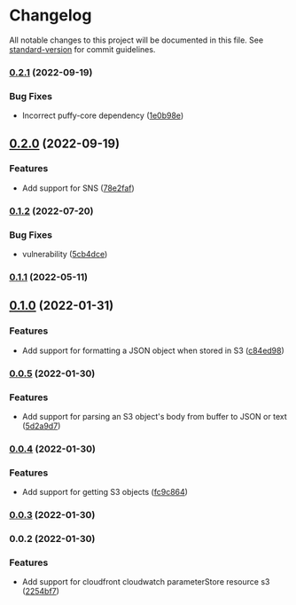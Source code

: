 # Changelog

All notable changes to this project will be documented in this file. See [standard-version](https://github.com/conventional-changelog/standard-version) for commit guidelines.

### [0.2.1](https://github.com/cloudlesslabs/awsx/compare/v0.2.0...v0.2.1) (2022-09-19)


### Bug Fixes

* Incorrect puffy-core dependency ([1e0b98e](https://github.com/cloudlesslabs/awsx/commit/1e0b98e4969e3d5ac0f4ef1cdfe9b4a9edecdf2c))

## [0.2.0](https://github.com/cloudlesslabs/awsx/compare/v0.1.2...v0.2.0) (2022-09-19)


### Features

* Add support for SNS ([78e2faf](https://github.com/cloudlesslabs/awsx/commit/78e2faf46aa49e07db468eadf2abc08eff5a1845))

### [0.1.2](https://github.com/cloudlesslabs/awsx/compare/v0.1.1...v0.1.2) (2022-07-20)


### Bug Fixes

* vulnerability ([5cb4dce](https://github.com/cloudlesslabs/awsx/commit/5cb4dce10d899d28425ab1c04444dfea37ce6599))

### [0.1.1](https://github.com/cloudlesslabs/awsx/compare/v0.1.0...v0.1.1) (2022-05-11)

## [0.1.0](https://github.com/cloudlesslabs/awsx/compare/v0.0.5...v0.1.0) (2022-01-31)


### Features

* Add support for formatting a JSON object when stored in S3 ([c84ed98](https://github.com/cloudlesslabs/awsx/commit/c84ed98f992ebf4c5ab53cbf1693a8f87cb37764))

### [0.0.5](https://github.com/cloudlesslabs/awsx/compare/v0.0.4...v0.0.5) (2022-01-30)


### Features

* Add support for parsing an S3 object's body from buffer to JSON or text ([5d2a9d7](https://github.com/cloudlesslabs/awsx/commit/5d2a9d7bfef1fe5984f88325b49d9394577b10f4))

### [0.0.4](https://github.com/cloudlesslabs/awsx/compare/v0.0.3...v0.0.4) (2022-01-30)


### Features

* Add support for getting S3 objects ([fc9c864](https://github.com/cloudlesslabs/awsx/commit/fc9c8644611885933bf0c59b7dc05fd6c7a5a23a))

### [0.0.3](https://github.com/cloudlesslabs/awsx/compare/v0.0.2...v0.0.3) (2022-01-30)

### 0.0.2 (2022-01-30)


### Features

* Add support for cloudfront cloudwatch parameterStore resource s3 ([2254bf7](https://github.com/cloudlesslabs/awsx/commit/2254bf78731278d774045ab9651e315b93c2ca26))
